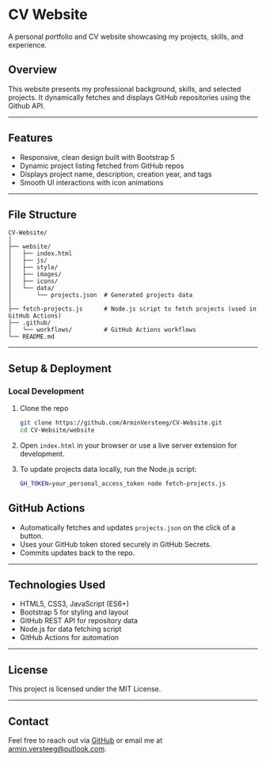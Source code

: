# CV Website

A personal portfolio and CV website showcasing my projects, skills, and experience.

## Overview

This website presents my professional background, skills, and selected projects. It dynamically fetches and displays GitHub repositories using the Github API.

---

## Features

- Responsive, clean design built with Bootstrap 5
- Dynamic project listing fetched from GitHub repos
- Displays project name, description, creation year, and tags
- Smooth UI interactions with icon animations

---

## File Structure

```
CV-Website/
│
├── website/
│   ├── index.html
│   ├── js/
│   ├── style/
│   ├── images/
│   ├── icons/
│   └── data/
│       └── projects.json  # Generated projects data
│
├── fetch-projects.js      # Node.js script to fetch projects (used in GitHub Actions)
├── .github/
│   └── workflows/         # GitHub Actions workflows
└── README.md
```

---

## Setup & Deployment

### Local Development

1. Clone the repo

   ```bash
   git clone https://github.com/ArminVersteeg/CV-Website.git
   cd CV-Website/website
   ```

2. Open `index.html` in your browser or use a live server extension for development.

3. To update projects data locally, run the Node.js script:

   ```bash
   GH_TOKEN=your_personal_access_token node fetch-projects.js
   ```

## GitHub Actions

- Automatically fetches and updates `projects.json` on the click of a button.
- Uses your GitHub token stored securely in GitHub Secrets.
- Commits updates back to the repo.

---

## Technologies Used

- HTML5, CSS3, JavaScript (ES6+)
- Bootstrap 5 for styling and layout
- GitHub REST API for repository data
- Node.js for data fetching script
- GitHub Actions for automation

---

## License

This project is licensed under the MIT License.

---

## Contact

Feel free to reach out via [GitHub](https://github.com/ArminVersteeg) or email me at armin.versteeg@outlook.com.
